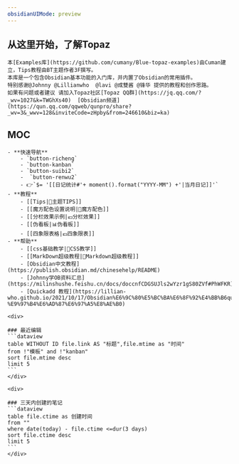 ```yaml
---
obsidianUIMode: preview
---
```

##  从这里开始，了解Topaz

```ad-tip
本[Examples库](https://github.com/cumany/Blue-topaz-examples)由Cuman建立，Tips教程由BT主题作者3F撰写。
本库是一个包含Obsidian基本功能的入门库，并内置了Obsidian的常用插件。
特别感谢@Johnny @Lillianwho  @lavi @成雙酱 @锋华 提供的教程和创作思路。
如果有问题或者建议 请加入Topaz社区[Topaz QQ群](https://jq.qq.com/?_wv=1027&k=TWGhXs40)  [Obsidian频道](https://qun.qq.com/qqweb/qunpro/share?_wv=3&_wwv=128&inviteCode=zHpby&from=246610&biz=ka)
```

## MOC
```ad-kanban
- **快速导航**
	- `button-richeng`
	- `button-kanban`
	- `button-suibi2`
	-  `button-renwu2`
	- 👉`$= '[[日记统计#'+ moment().format("YYYY-MM") +'|当月日记]]'`
- **教程**
	- [[Tips|🥑主题TIPS]]
	- [[魔方配色设置说明|🎲魔方配色]]
	- [[分栏效果示例|💶分栏效果]]
	- [[伪看板|📊伪看板]]
	- [[四象限表格|💷四象限表]]
- **帮助**
	- [[css基础教学|🥏CSS教学]]
	- [[MarkDown超级教程|📙Markdown超级教程]]
	- [Obsidian中文教程](https://publish.obsidian.md/chinesehelp/README)
	- [Johnny学OB资料汇总](https://milinshushe.feishu.cn/docs/doccnfCDGSUJls2wYzr1gS80ZVf#PhWFKR)
	- [Quickadd 教程](https://lillian-who.github.io/2021/10/17/Obsidian%E6%9C%80%E5%BC%BA%E6%8F%92%E4%BB%B6quickadd/#%E8%AE%B0%E5%BD%95%E9%97%AA%E5%BF%B5-%E9%97%B4%E6%AD%87%E6%97%A5%E8%AE%B0)

```


````ad-flex
<div>

### 最近编辑
```dataview
table WITHOUT ID file.link AS "标题",file.mtime as "时间"
from !"模板" and !"kanban"
sort file.mtime desc
limit 5
```
</div>

<div>

### 三天内创建的笔记
```dataview
table file.ctime as 创建时间
from ""
where date(today) - file.ctime <=dur(3 days)
sort file.ctime desc
limit 5
```
</div>
````
